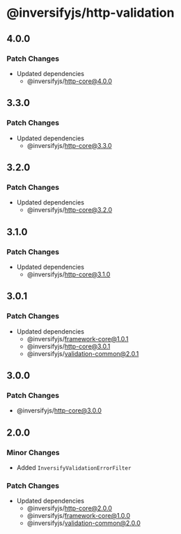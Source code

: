 # @inversifyjs/http-validation

## 4.0.0

### Patch Changes

- Updated dependencies
  - @inversifyjs/http-core@4.0.0

## 3.3.0

### Patch Changes

- Updated dependencies
  - @inversifyjs/http-core@3.3.0

## 3.2.0

### Patch Changes

- Updated dependencies
  - @inversifyjs/http-core@3.2.0

## 3.1.0

### Patch Changes

- Updated dependencies
  - @inversifyjs/http-core@3.1.0

## 3.0.1

### Patch Changes

- Updated dependencies
  - @inversifyjs/framework-core@1.0.1
  - @inversifyjs/http-core@3.0.1
  - @inversifyjs/validation-common@2.0.1

## 3.0.0

### Patch Changes

- @inversifyjs/http-core@3.0.0

## 2.0.0

### Minor Changes

- Added `InversifyValidationErrorFilter`

### Patch Changes

- Updated dependencies
  - @inversifyjs/http-core@2.0.0
  - @inversifyjs/framework-core@1.0.0
  - @inversifyjs/validation-common@2.0.0
